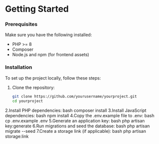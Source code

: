 # Getting Started
### Prerequisites
Make sure you have the following installed:
- PHP >= 8
- Composer
- Node.js and npm (for frontend assets)
### Installation
To set up the project locally, follow these steps:
1. Clone the repository:
   ```bash
   git clone https://github.com/yourusername/yourproject.git
   cd yourproject
2.Install PHP dependencies:
bash
composer install
3.Install JavaScript dependencies:
bash
npm install
4.Copy the .env.example file to .env:
bash
cp .env.example .env
5.Generate an application key:
bash
php artisan key:generate
6.Run migrations and seed the database:
bash
php artisan migrate --seed
7.Create a storage link (if applicable):
bash
php artisan storage:link
